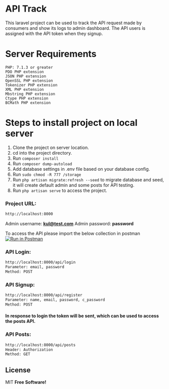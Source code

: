 # API Track
  This laravel project can be used to track the API request made by consumers and show its logs to admin dashboard.
  The API users is assigned with the API token when they signup.
# Server Requirements
    PHP: 7.1.3 or greater
    PDO PHP extension
    JSON PHP extension
    OpenSSL PHP extension
    Tokenizer PHP extension
    XML PHP extension
    Mbstring PHP extension
    Ctype PHP extension
    BCMath PHP extension

# Steps to install project on local server
  1. Clone the project on server location.
  2. cd into the project directory.
  3. Run ```composer install ```
  4. Run ```composer dump-autoload``` 
  5. Add database settings in .env file based on your database config.
  6. Run ```sudo chmod -R 777 /storage```
  7. Run ```php artisan migrate:refresh --seed``` to migrate database and seed, it will create default admin and some posts for API testing.
  8. Run ```php artisan serve``` to access the project.

### Project URL:
```sh
http://localhost:8000
```
Admin username: **kul@test.com**
Admin password: **password**

To access the API please import the below collection in postman
[![Run in Postman](https://run.pstmn.io/button.svg)](https://app.getpostman.com/run-collection/e600c094a880945486fd)

### API Login:
```sh
http://localhost:8000/api/login
Parameter: email, password
Method: POST
```
### API Signup:
```sh
http://localhost:8000/api/register
Parameter: name, email, password, c_password
Method: POST
```
#### In response to login the token will be sent, which can be used to access the posts API.

### API Posts:
```sh
http://localhost:8000/api/posts
Header: Authorization
Method: GET
```
License
----
MIT
**Free Software!**
